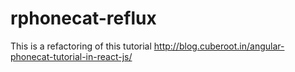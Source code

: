 # rphonecat-reflux
This is a refactoring of this tutorial http://blog.cuberoot.in/angular-phonecat-tutorial-in-react-js/
